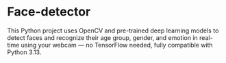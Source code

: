 # Face-detector
This Python project uses OpenCV and pre-trained deep learning models to detect faces and recognize their age group, gender, and emotion in real-time using your webcam — no TensorFlow needed, fully compatible with Python 3.13.
